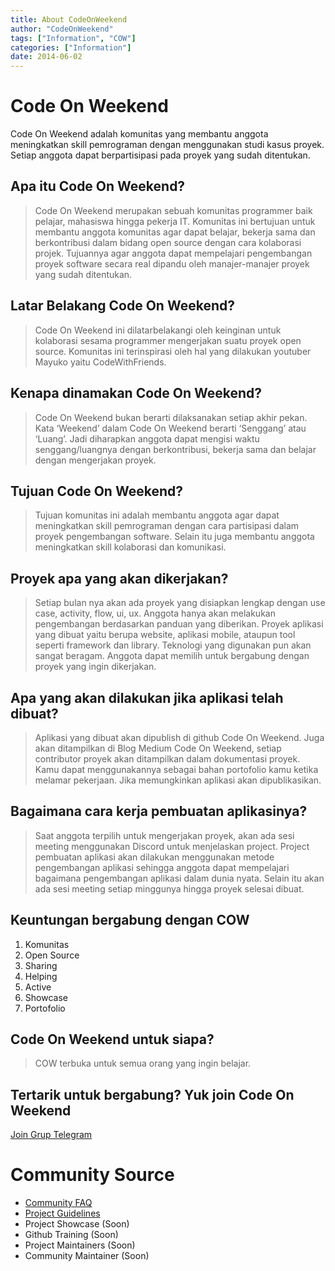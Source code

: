 ```yaml
---
title: About CodeOnWeekend
author: "CodeOnWeekend"
tags: ["Information", "COW"]
categories: ["Information"]
date: 2014-06-02
---
```


# Code On Weekend
Code On Weekend adalah komunitas yang membantu anggota meningkatkan skill pemrograman dengan menggunakan studi kasus proyek. Setiap anggota dapat berpartisipasi pada proyek yang sudah ditentukan.

## Apa itu Code On Weekend?
>Code On Weekend merupakan sebuah komunitas programmer baik pelajar, mahasiswa hingga pekerja IT. Komunitas ini bertujuan untuk membantu anggota komunitas agar dapat belajar, bekerja sama dan berkontribusi dalam bidang open source dengan cara kolaborasi projek. Tujuannya agar anggota dapat mempelajari pengembangan proyek software secara real dipandu oleh manajer-manajer proyek yang sudah ditentukan.

## Latar Belakang Code On Weekend?
>Code On Weekend ini dilatarbelakangi oleh keinginan untuk kolaborasi sesama programmer mengerjakan suatu proyek open source. Komunitas ini terinspirasi oleh hal yang dilakukan youtuber Mayuko yaitu CodeWithFriends.

## Kenapa dinamakan Code On Weekend?
>Code On Weekend bukan berarti dilaksanakan setiap akhir pekan. Kata ‘Weekend’ dalam Code On Weekend berarti ‘Senggang’ atau ‘Luang’. Jadi diharapkan anggota dapat mengisi waktu senggang/luangnya dengan berkontribusi, bekerja sama dan belajar dengan mengerjakan proyek.

## Tujuan Code On Weekend?
>Tujuan komunitas ini adalah membantu anggota agar dapat meningkatkan skill pemrograman dengan cara partisipasi dalam proyek pengembangan software. Selain itu juga membantu anggota meningkatkan skill kolaborasi dan komunikasi.

## Proyek apa yang akan dikerjakan?
>Setiap bulan nya akan ada proyek yang disiapkan lengkap dengan use case, activity, flow, ui, ux. Anggota hanya akan melakukan pengembangan berdasarkan panduan yang diberikan. Proyek aplikasi yang dibuat yaitu berupa website, aplikasi mobile, ataupun tool seperti framework dan library. Teknologi yang digunakan pun akan sangat beragam. Anggota dapat memilih untuk bergabung dengan proyek yang ingin dikerjakan.

## Apa yang akan dilakukan jika aplikasi telah dibuat?
>Aplikasi yang dibuat akan dipublish di github Code On Weekend. Juga akan ditampilkan di Blog Medium Code On Weekend, setiap contributor proyek akan ditampilkan dalam dokumentasi proyek. Kamu dapat menggunakannya sebagai bahan portofolio kamu ketika melamar pekerjaan. Jika memungkinkan aplikasi akan dipublikasikan.

## Bagaimana cara kerja pembuatan aplikasinya?
>Saat anggota terpilih untuk mengerjakan proyek, akan ada sesi meeting menggunakan Discord untuk menjelaskan project. Project pembuatan aplikasi akan dilakukan menggunakan metode pengembangan aplikasi sehingga anggota dapat mempelajari bagaimana pengembangan aplikasi dalam dunia nyata. Selain itu akan ada sesi meeting setiap minggunya hingga proyek selesai dibuat.

## Keuntungan bergabung dengan COW
1. Komunitas
2. Open Source
3. Sharing
4. Helping
5. Active
6. Showcase
7. Portofolio

## Code On Weekend untuk siapa?
>COW terbuka untuk semua orang yang ingin belajar.

## Tertarik untuk bergabung? Yuk join Code On Weekend
[Join Grup Telegram](https://t.me/joinchat/N1CqYhunbY6G7ApCrHc5Jg)

# Community Source
* [Community FAQ](/doc/FAQ.md)
* [Project Guidelines](/doc/GUIDELINE.md)
* Project Showcase (Soon)
* Github Training (Soon)
* Project Maintainers (Soon)
* Community Maintainer (Soon)
